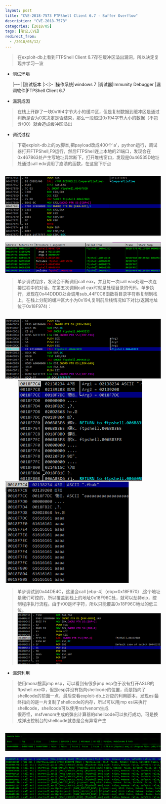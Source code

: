 ```yaml
---
layout: post
title: "CVE-2018-7573 FTPShell Client 6.7 - Buffer Overflow"
description: "CVE-2018-7573"
categories: [2018/05]
tags: [笔记,CVE]
redirect_from:
  - /2018/05/12/
---
```


> 在exploit-db上看到FTPShell Client 6.7存在缓冲区溢出漏洞，所以决定复现并学习一波

* 测试环境

	|---
	||测试版本
	|:-:|:-
	|操作系统|windows 7
	|调试器|Immunity Debugger
	|漏洞软件|FTPShell Client 6.7

* 漏洞成因

> 在栈上开辟了一块0x194字节大小的缓冲区，但是复制数据到缓冲区是通过判断是否为0来决定是否结束，那么一段超过0x194字节大小的数据（不包含\00）就会造成缓冲区溢出

* 调试过程

> 下载exploit-db上的py脚本,把payload改成400个'a'，python运行，调试器打开FTPShell,F9运行，然后FTPShell连上本地的21端口，发现会在0x467863处产生写地址异常断下，打开堆栈窗口，发现是0x46535D地址处通过call edx调用了崩溃的函数，在这里下断点

&emsp;&emsp;&emsp;![cve-2018-7573-crash](https://raw.githubusercontent.com/lm0963/lm0963.github.io/master/assets/images/screenshots/cve-2018-7573/crash.png)
&emsp;&emsp;&emsp;![cve-2018-7573-stack](https://raw.githubusercontent.com/lm0963/lm0963.github.io/master/assets/images/screenshots/cve-2018-7573/stack.png)

> 单步调试程序，发现会不断调用call eax，并且每一次call eax处理一次连接过程中的对话，在第五次调用call eax时就是处理目录的代码。单步执行，发现在0x44DDDD处会调用sub_44F0C8函数将目录字符串复制到栈上，在栈上分配的缓冲区大小为0x194,复制前后栈情况如下对比(返回地址位于0x18F974)：

&emsp;&emsp;&emsp;![cve-2018-7573-44dddd](https://raw.githubusercontent.com/lm0963/lm0963.github.io/master/assets/images/screenshots/cve-2018-7573/44dddd.png)
&emsp;&emsp;&emsp;![cve-2018-7573-smash_before](https://raw.githubusercontent.com/lm0963/lm0963.github.io/master/assets/images/screenshots/cve-2018-7573/smash_before.png)
&emsp;&emsp;&emsp;![cve-2018-7573-smash_after](https://raw.githubusercontent.com/lm0963/lm0963.github.io/master/assets/images/screenshots/cve-2018-7573/smash_after.png)

> 单步调试到0x44DE4C，这里会call [ebp-4]（ebp=0x18F970）,这个地址是我们可控的，所以覆盖到栈上的地址0x18F96C处，就可以劫持eip，控制程序执行流程。由于\00是坏字符，所以只能覆盖0x18F96C地址的低三位。
&emsp;&emsp;&emsp;![cve-2018-7573-call_crash](https://raw.githubusercontent.com/lm0963/lm0963.github.io/master/assets/images/screenshots/cve-2018-7573/call_crash.png)

* 漏洞利用

> 使用mona搜索jmp esp，可以看到有很多jmp esp位于没有打开ASLR的ftpshell.exe中，但是esp并没有指向shellcode的位置，而是指向了shellcode的前面一点，最后查看exploit-db上对应的利用脚本，发现esi最终指向的是一片复制了shellcode的内存，所以可以用jmp esi来执行shellcode，shellcode可以使用msfvenom生成  
> 很奇怪，msfvenom生成的弹出计算器的shellcode可以执行成功，可是换成弹出控制台的shellcode就总是会有异常产生

&emsp;&emsp;&emsp;![cve-2018-7573-aslr](https://raw.githubusercontent.com/lm0963/lm0963.github.io/master/assets/images/screenshots/cve-2018-7573/aslr.png)
&emsp;&emsp;&emsp;![cve-2018-7573-jmp_esp](https://raw.githubusercontent.com/lm0963/lm0963.github.io/master/assets/images/screenshots/cve-2018-7573/jmp_esi.png)

